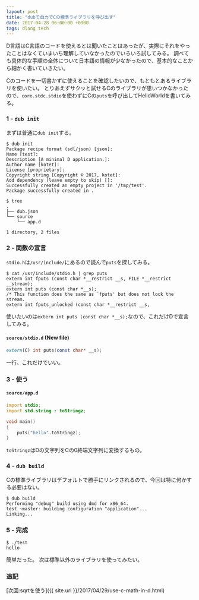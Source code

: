 ```yaml
---
layout: post
title: "dubで自力でCの標準ライブラリを呼び出す"
date: 2017-04-28 06:00:00 +0900
tags: dlang tech
---
```


D言語はC言語のコードを使えるとは聞いたことはあったが、実際にそれをやったことはなくていまいち理解していなかったのでいろいろ試してみる。
調べても具体的な手順の全体について日本語の情報が少なかったので、基本的なことから細かく書いていきたい。

Cのコードを一切書かずに使えることを確認したいので、もともとあるライブラリを使いたい。
とりあえずサクッと試せるCのライブラリが思いつかなかったので、`core.stdc.stdio`を使わずにCの`puts`を呼び出してHelloWorldを書いてみる。

### 1 - `dub init`

まずは普通に`dub init`する。

```console
$ dub init
Package recipe format (sdl/json) [json]: 
Name [test]: 
Description [A minimal D application.]: 
Author name [kotet]: 
License [proprietary]: 
Copyright string [Copyright © 2017, kotet]: 
Add dependency (leave empty to skip) []: 
Successfully created an empty project in '/tmp/test'.
Package successfully created in .
```

```console
$ tree
.
├── dub.json
└── source
    └── app.d

1 directory, 2 files
```

### 2 - 関数の宣言

`stdio.h`は`/usr/include/`にあるので読んで`puts`を探してみる。

```console
$ cat /usr/include/stdio.h | grep puts
extern int fputs (const char *__restrict __s, FILE *__restrict __stream);
extern int puts (const char *__s);
/* This function does the same as `fputs' but does not lock the stream.
extern int fputs_unlocked (const char *__restrict __s,
```

使いたいのは`extern int puts (const char *__s);`なので、これだけDで宣言してみる。

#### `source/stdio.d` (New file)

```d
extern(C) int puts(const char* __s);
```

一行、これだけでいい。

### 3 - 使う

#### `source/app.d`

```d
import stdio;
import std.string : toStringz;

void main()
{
	puts("hello".toStringz);
}
```

`toStringz`はDの文字列をCの0終端文字列に変換するもの。

### 4 - `dub build`

Cの標準ライブラリはデフォルトで勝手にリンクされるので、今回は特に何かする必要はない。

```console
$ dub build
Performing "debug" build using dmd for x86_64.
test ~master: building configuration "application"...
Linking...
```

### 5 - 完成

```console
$ ./test
hello
```

簡単だった。
次は標準以外のライブラリを使ってみたい。

### 追記

[次回:sqrtを使う]({{ site.url }}/2017/04/29/use-c-math-in-d.html)
